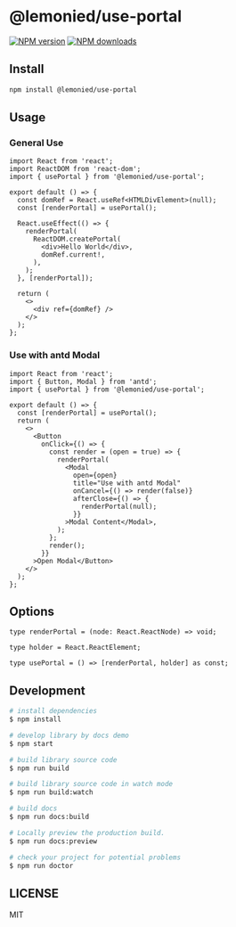 # @lemonied/use-portal

[![NPM version](https://img.shields.io/npm/v/@lemonied/use-portal.svg?style=flat)](https://npmjs.org/package/@lemonied/use-portal)
[![NPM downloads](http://img.shields.io/npm/dm/@lemonied/use-portal.svg?style=flat)](https://npmjs.org/package/@lemonied/use-portal)

## Install
```bash
npm install @lemonied/use-portal
```

## Usage

### General Use

```tsx
import React from 'react';
import ReactDOM from 'react-dom';
import { usePortal } from '@lemonied/use-portal';

export default () => {
  const domRef = React.useRef<HTMLDivElement>(null);
  const [renderPortal] = usePortal();

  React.useEffect(() => {
    renderPortal(
      ReactDOM.createPortal(
        <div>Hello World</div>,
        domRef.current!,
      ),
    );
  }, [renderPortal]);

  return (
    <>
      <div ref={domRef} />
    </>
  );
};
```

### Use with antd Modal

```tsx
import React from 'react';
import { Button, Modal } from 'antd';
import { usePortal } from '@lemonied/use-portal';

export default () => {
  const [renderPortal] = usePortal();
  return (
    <>
      <Button
        onClick={() => {
          const render = (open = true) => {
            renderPortal(
              <Modal
                open={open}
                title="Use with antd Modal"
                onCancel={() => render(false)}
                afterClose={() => {
                  renderPortal(null);
                }}
              >Modal Content</Modal>,
            );
          };
          render();
        }}
      >Open Modal</Button>
    </>
  );
};
```

## Options

```tsx
type renderPortal = (node: React.ReactNode) => void;

type holder = React.ReactElement;

type usePortal = () => [renderPortal, holder] as const;
```

## Development

```bash
# install dependencies
$ npm install

# develop library by docs demo
$ npm start

# build library source code
$ npm run build

# build library source code in watch mode
$ npm run build:watch

# build docs
$ npm run docs:build

# Locally preview the production build.
$ npm run docs:preview

# check your project for potential problems
$ npm run doctor
```

## LICENSE

MIT

